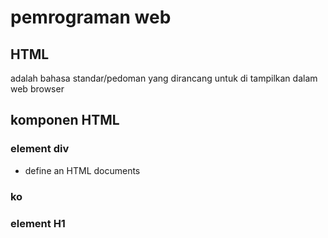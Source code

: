 # pemrograman web

## HTML
adalah bahasa standar/pedoman yang dirancang untuk di tampilkan dalam web browser

## komponen HTML
### element div
- define an HTML documents
###  ko
### element H1